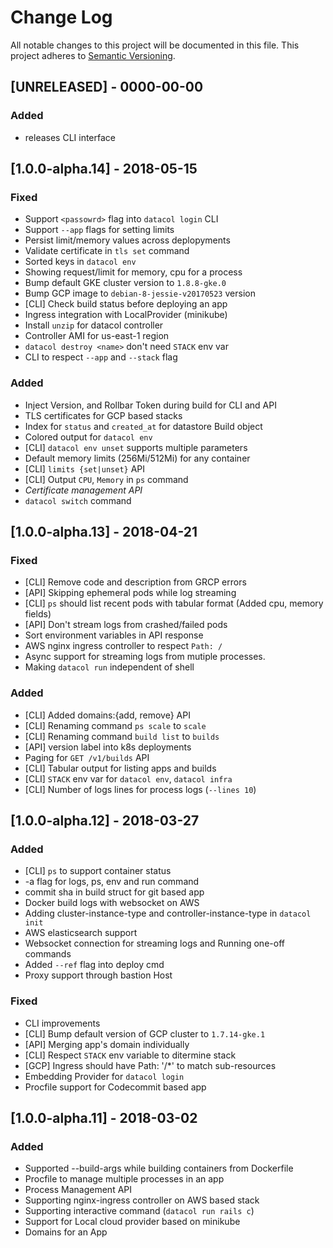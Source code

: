 # Change Log
All notable changes to this project will be documented in this file.
This project adheres to [Semantic Versioning](http://semver.org/).

## [UNRELEASED] - 0000-00-00
### Added
- releases CLI interface

## [1.0.0-alpha.14] - 2018-05-15
### Fixed
- Support `<passowrd>` flag into `datacol login` CLI
- Support `--app` flags for setting limits
- Persist limit/memory values across deplopyments
- Validate certificate in `tls set` command
- Sorted keys in `datacol env`
- Showing request/limit for memory, cpu for a process 
- Bump default GKE cluster version to `1.8.8-gke.0`
- Bump GCP image to `debian-8-jessie-v20170523` version
- [CLI] Check build status before deploying an app
- Ingress integration with LocalProvider (minikube) 
- Install `unzip` for datacol controller
- Controller AMI for us-east-1 region
- `datacol destroy <name>` don't need `STACK` env var
- CLI to respect `--app` and `--stack` flag
### Added
- Inject Version, and Rollbar Token during build for CLI and API
- TLS certificates for GCP based stacks
- Index for `status` and `created_at` for datastore Build object
- Colored output for `datacol env`
- [CLI] `datacol env unset` supports multiple parameters
- Default memory limits (256Mi/512Mi) for any container
- [CLI] `limits {set|unset}` API
- [CLI] Output `CPU`, `Memory` in `ps` command
- *Certificate management API*
- `datacol switch` command

## [1.0.0-alpha.13] - 2018-04-21
### Fixed
- [CLI] Remove code and description from GRCP errors
- [API] Skipping ephemeral pods while log streaming
- [CLI] `ps` should list recent pods with tabular format (Added cpu, memory fields)
- [API] Don't stream logs from crashed/failed pods
- Sort environment variables in API response
- AWS nginx ingress controller to respect `Path: /`
- Async support for streaming logs from mutiple processes.
- Making `datacol run` independent of shell
### Added
- [CLI] Added domains:{add, remove} API
- [CLI] Renaming command `ps scale` to `scale`
- [CLI] Renaming command `build list` to `builds`
- [API] version label into k8s deployments
- Paging for `GET /v1/builds` API 
- [CLI] Tabular output for listing apps and builds
- [CLI] `STACK` env var for `datacol env`, `datacol infra`
- [CLI] Number of logs lines for process logs (`--lines 10`)

## [1.0.0-alpha.12] - 2018-03-27
### Added
- [CLI] `ps` to support container status
- -a flag for logs, ps, env and run command
- commit sha in build struct for git based app
- Docker build logs with websocket on AWS
- Adding cluster-instance-type and controller-instance-type in `datacol init`
- AWS elasticsearch support
- Websocket connection for streaming logs and Running one-off commands
- Added `--ref` flag into deploy cmd
- Proxy support through bastion Host
### Fixed
- CLI improvements
- [CLI] Bump default version of GCP cluster to `1.7.14-gke.1`
- [API] Merging app's domain individually 
- [CLI] Respect `STACK` env variable to ditermine stack
- [GCP] Ingress should have Path: '/*' to match sub-resources
- Embedding Provider for `datacol login`
- Procfile support for Codecommit based app

## [1.0.0-alpha.11] - 2018-03-02
### Added
- Supported --build-args while building containers from Dockerfile
- Procfile to manage multiple processes in an app
- Process Management API
- Supporting nginx-ingress controller on AWS based stack
- Supporting interactive command (`datacol run rails c`)
- Support for Local cloud provider based on minikube
- Domains for an App
